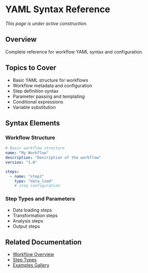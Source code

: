 # YAML Syntax Reference

_This page is under active construction._

## Overview

Complete reference for workflow YAML syntax and configuration.

## Topics to Cover

- Basic YAML structure for workflows
- Workflow metadata and configuration
- Step definition syntax
- Parameter passing and templating
- Conditional expressions
- Variable substitution

## Syntax Elements

### Workflow Structure
```yaml
# Basic workflow structure
name: "My Workflow"
description: "Description of the workflow"
version: "1.0"

steps:
  - name: "step1"
    type: "data_load"
    # step configuration
```

### Step Types and Parameters
- Data loading steps
- Transformation steps
- Analysis steps
- Output steps

## Related Documentation

- [Workflow Overview](index.md)
- [Step Types](step-types.md)
- [Examples Gallery](../documentation-examples/examples-gallery.md)
